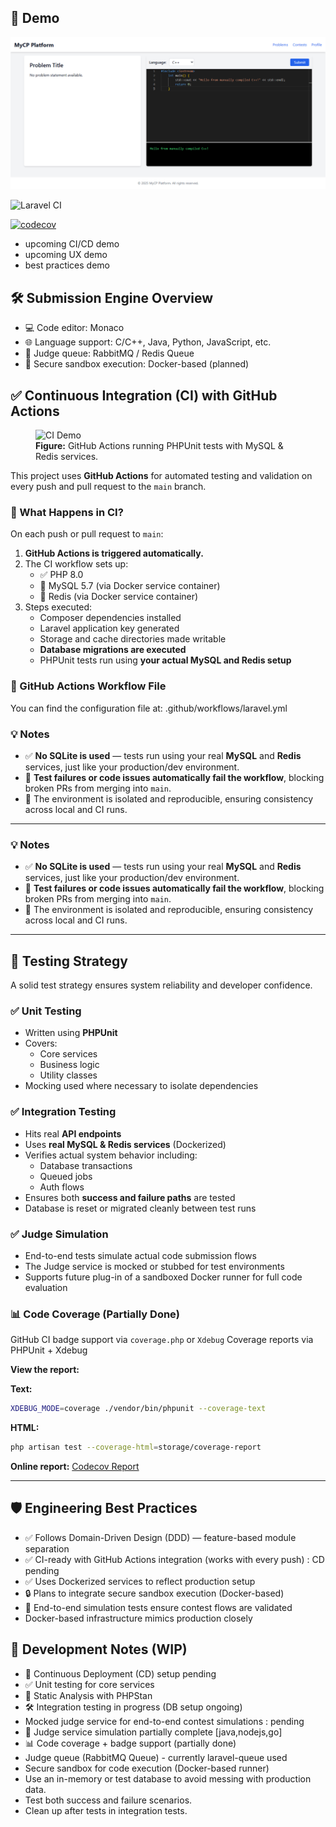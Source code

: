 ## 🚀 Demo

![Submission Screenshot](screenshots/submission-2025-05-19-04_39_24.png)

![Laravel CI](https://github.com/ShaonMajumder/competitive-programming-platform/actions/workflows/laravel.yml/badge.svg)

[![codecov](https://codecov.io/gh/ShaonMajumder/competitive-programming-platform/branch/main/graph/badge.svg)](https://codecov.io/gh/ShaonMajumder/competitive-programming-platform)

-   upcoming CI/CD demo
-   upcoming UX demo
-   best practices demo

## 🛠️ Submission Engine Overview

-   💻 Code editor: Monaco
-   🌐 Language support: C/C++, Java, Python, JavaScript, etc.
-   📩 Judge queue: RabbitMQ / Redis Queue
-   🧱 Secure sandbox execution: Docker-based (planned)

## ✅ Continuous Integration (CI) with GitHub Actions

<figure>
  <img src="screenshots/ci_2025-05-19%2012-25-57.gif" alt="CI Demo" width="720">
  <figcaption><strong>Figure:</strong> GitHub Actions running PHPUnit tests with MySQL & Redis services.</figcaption>
</figure>

This project uses **GitHub Actions** for automated testing and validation on every push and pull request to the `main` branch.

### 🔄 What Happens in CI?

On each push or pull request to `main`:

1. **GitHub Actions is triggered automatically.**
2. The CI workflow sets up:
    - ✅ PHP 8.0
    - 🐬 MySQL 5.7 (via Docker service container)
    - 🚀 Redis (via Docker service container)
3. Steps executed:
    - Composer dependencies installed
    - Laravel application key generated
    - Storage and cache directories made writable
    - **Database migrations are executed**
    - PHPUnit tests run using **your actual MySQL and Redis setup**

### 📁 GitHub Actions Workflow File

You can find the configuration file at: .github/workflows/laravel.yml

### 💡 Notes

-   ✅ **No SQLite is used** — tests run using your real **MySQL** and **Redis** services, just like your production/dev environment.
-   🧪 **Test failures or code issues automatically fail the workflow**, blocking broken PRs from merging into `main`.
-   🧹 The environment is isolated and reproducible, ensuring consistency across local and CI runs.

---

### 💡 Notes

-   ✅ **No SQLite is used** — tests run using your real **MySQL** and **Redis** services, just like your production/dev environment.
-   🧪 **Test failures or code issues automatically fail the workflow**, blocking broken PRs from merging into `main`.
-   🧹 The environment is isolated and reproducible, ensuring consistency across local and CI runs.

---

## 🧪 Testing Strategy

A solid test strategy ensures system reliability and developer confidence.

### ✅ Unit Testing

-   Written using **PHPUnit**
-   Covers:
    -   Core services
    -   Business logic
    -   Utility classes
-   Mocking used where necessary to isolate dependencies

### ✅ Integration Testing

-   Hits real **API endpoints**
-   Uses **real MySQL & Redis services** (Dockerized)
-   Verifies actual system behavior including:
    -   Database transactions
    -   Queued jobs
    -   Auth flows
-   Ensures both **success and failure paths** are tested
-   Database is reset or migrated cleanly between test runs

### ✅ Judge Simulation

-   End-to-end tests simulate actual code submission flows
-   The Judge service is mocked or stubbed for test environments
-   Supports future plug-in of a sandboxed Docker runner for full code evaluation

### 📊 Code Coverage (Partially Done)

GitHub CI badge support via `coverage.php` or `Xdebug`
Coverage reports via PHPUnit + Xdebug

**View the report:**

**Text:**

```bash
XDEBUG_MODE=coverage ./vendor/bin/phpunit --coverage-text
```

**HTML:**

```bash
php artisan test --coverage-html=storage/coverage-report
```

**Online report:** [Codecov Report](https://app.codecov.io/gh/ShaonMajumder/competitive-programming-platform)

---

## 🛡️ Engineering Best Practices

-   ✅ Follows Domain-Driven Design (DDD) — feature-based module separation
-   ✅ CI-ready with GitHub Actions integration (works with every push) : CD pending
-   ✅ Uses Dockerized services to reflect production setup
-   🔒 Plans to integrate secure sandbox execution (Docker-based)
-   🧪 End-to-end simulation tests ensure contest flows are validated
-   Docker-based infrastructure mimics production closely

## 🧠 Development Notes (WIP)

-   🚧 Continuous Deployment (CD) setup pending
-   ✅ Unit testing for core services
-   🧹 Static Analysis with PHPStan
-   🛠️ Integration testing in progress (DB setup ongoing)
-   Mocked judge service for end-to-end contest simulations : pending
-   🔄 Judge service simulation partially complete [java,nodejs,go]
-   📊 Code coverage + badge support (partially done)
-   Judge queue (RabbitMQ Queue) - currently laravel-queue used
-   Secure sandbox for code execution (Docker-based runner)
-   Use an in-memory or test database to avoid messing with production data.
-   Test both success and failure scenarios.
-   Clean up after tests in integration tests.
